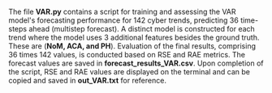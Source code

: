 The file **VAR.py** contains a script for training and assessing the VAR model's forecasting performance for 142 cyber trends, predicting 36 time-steps ahead (multistep forecast). A distinct model is constructed for each trend where the model uses 3 additional features besides the ground truth. These are (**NoM, ACA, and PH**). Evaluation of the final results, comprising 36 times 142 values, is conducted based on RSE and RAE metrics. The forecast values are saved in **forecast_results_VAR.csv**. Upon completion of the script, RSE and RAE values are displayed on the terminal and can be copied and saved in **out_VAR.txt** for reference.
